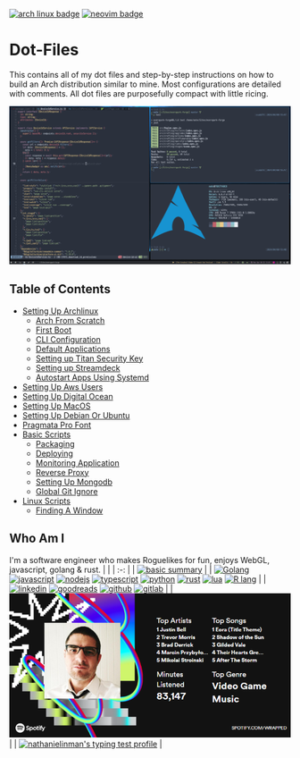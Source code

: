 [![arch linux badge](https://img.shields.io/badge/Arch_Linux-1793D1?style=for-the-badge&logo=arch-linux&logoColor=white)](https://archlinux.org/) [![neovim badge](https://img.shields.io/badge/NeoVim-%2357A143.svg?&style=for-the-badge&logo=neovim&logoColor=white)](https://neovim.io/)

# Dot-Files
This contains all of my dot files and step-by-step instructions on how to build an Arch distribution similar to mine. Most configurations are detailed with comments. All dot files are purposefully compact with little ricing.

![Full-screen Example of Desktop](/Pictures/fullscreen.png)

## Table of Contents
  * [Setting Up Archlinux](https://github.com/NathanielInman/dot-files/blob/master/docs/setting-up-archlinux.md#setting-up-archlinux)
    * [Arch From Scratch](https://github.com/NathanielInman/dot-files/blob/master/docs/setting-up-archlinux.md#arch-from-scratch)
    * [First Boot](https://github.com/NathanielInman/dot-files/blob/master/docs/setting-up-archlinux.md#first-boot)
    * [CLI Configuration](https://github.com/NathanielInman/dot-files/blob/master/docs/setting-up-archlinux.md#cli-configuration)
    * [Default Applications](https://github.com/NathanielInman/dot-files/blob/master/docs/setting-up-archlinux.md#default-applications)
    * [Setting up Titan Security Key](https://github.com/NathanielInman/dot-files/blob/master/docs/setting-up-archlinux.md#setting-up-titan-security-key)
    * [Setting up Streamdeck](https://github.com/NathanielInman/dot-files/blob/master/docs/setting-up-archlinux.md#setting-up-streamdeck)
    * [Autostart Apps Using Systemd](https://github.com/NathanielInman/dot-files/blob/master/docs/setting-up-archlinux.md#autostart-apps-using-systemd)
  * [Setting Up Aws Users](https://github.com/NathanielInman/dot-files/blob/master/docs/setting-up-aws-users.md#setting-up-aws-users)
  * [Setting Up Digital Ocean](https://github.com/NathanielInman/dot-files/blob/master/docs/setting-up-digital-ocean.md#setting-up-digital-ocean)
  * [Setting Up MacOS](https://github.com/NathanielInman/dot-files/blob/master/docs/setting-up-macos.md#setting-up-macos)
  * [Setting Up Debian Or Ubuntu](https://github.com/NathanielInman/dot-files/blob/master/docs/setting-up-debian-or-ubuntu.md#setting-up-debian-or-ubuntu)
  * [Pragmata Pro Font](https://github.com/NathanielInman/dot-files/blob/master/docs/fonts.md)
  * [Basic Scripts](https://github.com/NathanielInman/dot-files/blob/master/docs/basic-scripts.md#basic-scripts)
    * [Packaging](https://github.com/NathanielInman/dot-files/blob/master/docs/basic-scripts.md#packaging)
    * [Deploying](https://github.com/NathanielInman/dot-files/blob/master/docs/basic-scripts.md#deploying)
    * [Monitoring Application](https://github.com/NathanielInman/dot-files/blob/master/docs/basic-scripts.md#monitoring-application)
    * [Reverse Proxy](https://github.com/NathanielInman/dot-files/blob/master/docs/basic-scripts.md#reverse-proxy)
    * [Setting Up Mongodb](https://github.com/NathanielInman/dot-files/blob/master/docs/basic-scripts.md#setting-up-mongodb)
    * [Global Git Ignore](https://github.com/NathanielInman/dot-files/blob/master/docs/basic-scripts.md#global-git-ignore)
  * [Linux Scripts](https://github.com/NathanielInman/dot-files/blob/master/docs/linux-scripts.md#linux-scripts)
    * [Finding A Window](https://github.com/NathanielInman/dot-files/blob/master/docs/linux-scripts.md#finding-a-window) 

## Who Am I

I'm a software engineer who makes Roguelikes for fun, enjoys WebGL, javascript, golang & rust.
| |
| :-: |
| [![basic summary](https://github-profile-summary-cards.vercel.app/api/cards/profile-details?username=nathanielinman)](https://github.com/nathanielinman) |
| [![Golang](https://img.shields.io/badge/Go-00ADD8?style=for-the-badge&logo=go&logoColor=white)](https://go.dev/) [![javascript](https://img.shields.io/badge/JavaScript-F7DF1E?style=for-the-badge&logo=javascript&logoColor=black)](https://tc39.es/) [![nodejs](https://img.shields.io/badge/Node.js-43853D?style=for-the-badge&logo=node.js&logoColor=white)](https://nodejs.org/en/) [![typescript](https://img.shields.io/badge/TypeScript-007ACC?style=for-the-badge&logo=typescript&logoColor=white)](https://www.typescriptlang.org/) [![python](https://img.shields.io/badge/Python-14354C?style=for-the-badge&logo=python&logoColor=white)](https://www.python.org/) [![rust](https://img.shields.io/badge/Rust-000000?style=for-the-badge&logo=rust&logoColor=white)](https://www.rust-lang.org/) [![lua](https://img.shields.io/badge/Lua-2C2D72?style=for-the-badge&logo=lua&logoColor=white)](https://www.lua.org/) [![R lang](https://img.shields.io/badge/R-276DC3?style=for-the-badge&logo=r&logoColor=white)](https://www.r-project.org/) |
| [![linkedin](https://img.shields.io/badge/LinkedIn-0077B5?style=for-the-badge&logo=linkedin&logoColor=white)](https://linkedin/in/nathanielinman) [![goodreads](https://img.shields.io/badge/Goodreads-372213?style=for-the-badge&logo=goodreads&logoColor=white)](https://www.goodreads.com/user/show/95582054-nathaniel-inman) [![github](https://img.shields.io/badge/GitHub-100000?style=for-the-badge&logo=github&logoColor=white)](https://github.com/nathanielinman) [![gitlab](https://img.shields.io/badge/GitLab-330F63?style=for-the-badge&logo=gitlab&logoColor=white)](https://gitlab.com/nathaniel.inman) |
| ![nathanielinman's top spotify](https://github.com/NathanielInman/dot-files/blob/master/Pictures/spotify_summary_nathanielinman2023.png) |
| [![nathanielinman's typing test profile](https://www.keyhero.com/static//badges/1603/typing-test-481109.png)](http://keyhero.com/profile/nathanielinman/?ba) |
